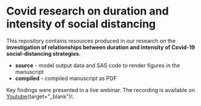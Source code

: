 # Covid research on duration and intensity of social distancing

This repository contains resources produced in our research on the **investigation of relationships between duration and intensity of Covid-19 social-distancing strategies.**

* **source** - model output data and SAS code to render figures in the manuscript
* **compiled** - compiled manuscript as PDF

Key findings were presented in a live webinar. The recording is available on [Youtube](https://www.youtube.com/watch?v=VMwoawgGv80&t=75s){target="_blank"}!.

